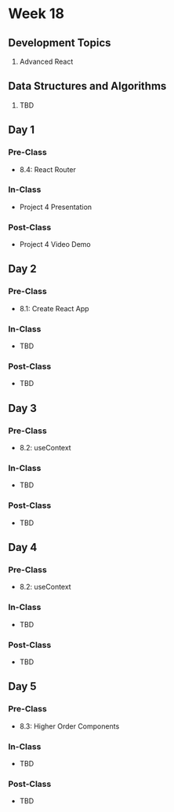 # Week 18



## Development Topics

1. Advanced React

## Data Structures and Algorithms

1. TBD

## Day 1

### Pre-Class

* 8.4: React Router

### In-Class

* Project 4 Presentation

### Post-Class

* Project 4 Video Demo

## Day 2

### Pre-Class

* 8.1: Create React App

### In-Class

* TBD

### Post-Class

* TBD

## Day 3

### Pre-Class

* 8.2: useContext

### In-Class

* TBD

### **Post-Class**

* TBD

## Day 4

### Pre-Class

* 8.2: useContext

### **In-Class**

* TBD

### **Post-Class**

* TBD

## Day 5

### Pre-Class

* 8.3: Higher Order Components

### **In-Class**

* TBD

### **Post-Class**

* TBD

